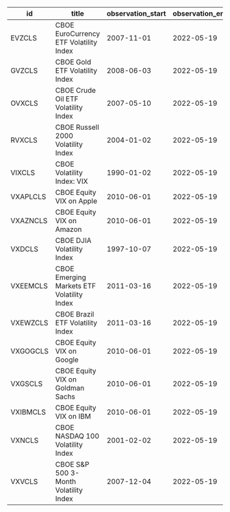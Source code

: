 | id       | title                                      | observation_start   | observation_end   |
|----------|--------------------------------------------|---------------------|-------------------|
| EVZCLS   | CBOE EuroCurrency ETF Volatility Index     | 2007-11-01          | 2022-05-19        |
| GVZCLS   | CBOE Gold ETF Volatility Index             | 2008-06-03          | 2022-05-19        |
| OVXCLS   | CBOE Crude Oil ETF Volatility Index        | 2007-05-10          | 2022-05-19        |
| RVXCLS   | CBOE Russell 2000 Volatility Index         | 2004-01-02          | 2022-05-19        |
| VIXCLS   | CBOE Volatility Index: VIX                 | 1990-01-02          | 2022-05-19        |
| VXAPLCLS | CBOE Equity VIX on Apple                   | 2010-06-01          | 2022-05-19        |
| VXAZNCLS | CBOE Equity VIX on Amazon                  | 2010-06-01          | 2022-05-19        |
| VXDCLS   | CBOE DJIA Volatility Index                 | 1997-10-07          | 2022-05-19        |
| VXEEMCLS | CBOE Emerging Markets ETF Volatility Index | 2011-03-16          | 2022-05-19        |
| VXEWZCLS | CBOE Brazil ETF Volatility Index           | 2011-03-16          | 2022-05-19        |
| VXGOGCLS | CBOE Equity VIX on Google                  | 2010-06-01          | 2022-05-19        |
| VXGSCLS  | CBOE Equity VIX on Goldman Sachs           | 2010-06-01          | 2022-05-19        |
| VXIBMCLS | CBOE Equity VIX on IBM                     | 2010-06-01          | 2022-05-19        |
| VXNCLS   | CBOE NASDAQ 100 Volatility Index           | 2001-02-02          | 2022-05-19        |
| VXVCLS   | CBOE S&P 500 3-Month Volatility Index      | 2007-12-04          | 2022-05-19        |